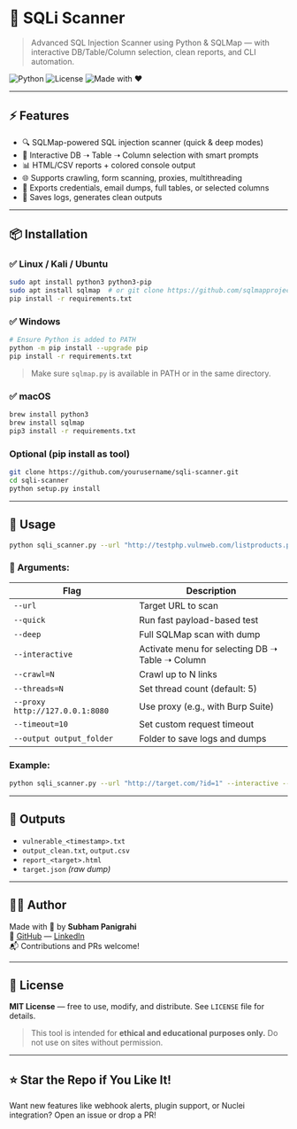 # 🔐 SQLi Scanner

> Advanced SQL Injection Scanner using Python & SQLMap — with interactive DB/Table/Column selection, clean reports, and CLI automation.

![Python](https://img.shields.io/badge/Python-3.6+-blue?logo=python)
![License](https://img.shields.io/github/license/yourusername/sqli-scanner)
![Made with ❤️](https://img.shields.io/badge/Made%20by-Subham%20Panigrahi-green)

---

## ⚡ Features

- 🔍 SQLMap-powered SQL injection scanner (quick & deep modes)
- 🧠 Interactive DB ➝ Table ➝ Column selection with smart prompts
- 📊 HTML/CSV reports + colored console output
- 🌐 Supports crawling, form scanning, proxies, multithreading
- 🧪 Exports credentials, email dumps, full tables, or selected columns
- 🧾 Saves logs, generates clean outputs

---

## 📦 Installation

### ✅ Linux / Kali / Ubuntu
```bash
sudo apt install python3 python3-pip
sudo apt install sqlmap  # or git clone https://github.com/sqlmapproject/sqlmap
pip install -r requirements.txt
```

### ✅ Windows
```bash
# Ensure Python is added to PATH
python -m pip install --upgrade pip
pip install -r requirements.txt
```

> Make sure `sqlmap.py` is available in PATH or in the same directory.

### ✅ macOS
```bash
brew install python3
brew install sqlmap
pip3 install -r requirements.txt
```

### Optional (pip install as tool)
```bash
git clone https://github.com/yourusername/sqli-scanner.git
cd sqli-scanner
python setup.py install
```

---

## 🚀 Usage

```bash
python sqli_scanner.py --url "http://testphp.vulnweb.com/listproducts.php?cat=1"
```

### 🔧 Arguments:
| Flag | Description |
|------|-------------|
| `--url` | Target URL to scan |
| `--quick` | Run fast payload-based test |
| `--deep` | Full SQLMap scan with dump |
| `--interactive` | Activate menu for selecting DB ➝ Table ➝ Column |
| `--crawl=N` | Crawl up to N links |       
| `--threads=N` | Set thread count (default: 5) |
| `--proxy http://127.0.0.1:8080` | Use proxy (e.g., with Burp Suite) |
| `--timeout=10` | Set custom request timeout |
| `--output output_folder` | Folder to save logs and dumps |

### Example:
```bash
python sqli_scanner.py --url "http://target.com/?id=1" --interactive --deep --proxy http://127.0.0.1:8080
```

---

## 📁 Outputs

- `vulnerable_<timestamp>.txt`
- `output_clean.txt`, `output.csv`
- `report_<target>.html`
- `target.json` *(raw dump)*

---

## 👨‍💻 Author

Made with 💚 by **Subham Panigrahi**  
🔗 [GitHub](https://github.com/subham-29) — [LinkedIn](https://www.linkedin.com/in/subham-panigrahi-495804322/)  
📬 Contributions and PRs welcome!

---

## 📜 License

**MIT License** — free to use, modify, and distribute. See `LICENSE` file for details.

> This tool is intended for **ethical and educational purposes only.** Do not use on sites without permission.

---

## ⭐ Star the Repo if You Like It!

Want new features like webhook alerts, plugin support, or Nuclei integration? Open an issue or drop a PR!
